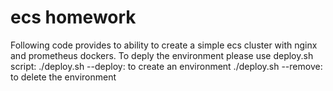# ecs homework

Following code provides to ability to create a simple ecs cluster with nginx and prometheus dockers.
To deply the environment please use deploy.sh script:
   ./deploy.sh --deploy: to create an environment 
   ./deploy.sh --remove: to delete the environment
